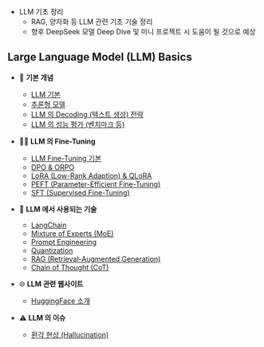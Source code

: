 * LLM 기초 정리
   * RAG, 양자화 등 LLM 관련 기초 기술 정리
   * 향후 DeepSeek 모델 Deep Dive 및 미니 프로젝트 시 도움이 될 것으로 예상

## Large Language Model (LLM) Basics

* 🌱 **기본 개념**
  * [LLM 기본](LLM_기초_LLM_basics.md)
  * [추론형 모델](LLM_기초_추론형_모델.md)
  * [LLM 의 Decoding (텍스트 생성) 전략](LLM_기초_Decoding_Strategies.md)
  * [LLM 의 성능 평가 (벤치마크 등)](LLM_기초_LLM의_성능_평가.md)

* 👱‍♀️ **LLM 의 Fine-Tuning**
  * [LLM Fine-Tuning 기본](LLM_기초_Fine_Tuning.md)
  * [DPO & ORPO](LLM_기초_Fine_Tuning_DPO_ORPO.md)
  * [LoRA (Low-Rank Adaption) & QLoRA](LLM_기초_Fine_Tuning_LoRA_QLoRA.md)
  * [PEFT (Parameter-Efficient Fine-Tuning)](LLM_기초_Fine_Tuning_PEFT.md)
  * [SFT (Supervised Fine-Tuning)](LLM_기초_Fine_Tuning_SFT.md)

* 🤖 **LLM 에서 사용되는 기술**
  * [LangChain](LLM_기초_Langchain.md)
  * [Mixture of Experts (MoE)](LLM_기초_Mixture_of_Experts.md)
  * [Prompt Engineering](LLM_기초_Prompt_Engineering.md)
  * [Quantization](LLM_기초_Quantization.md)
  * [RAG (Retrieval-Augmented Generation)](LLM_기초_RAG.md)
  * [Chain of Thought (CoT)](LLM_기초_Chain_of_Thought.md)

* 🌐 **LLM 관련 웹사이트**
  * [HuggingFace 소개](LLM_기초_HuggingFace.md)

* ⚠ **LLM 의 이슈**
  * [환각 현상 (Hallucination)](LLM_기초_환각_현상.md)
